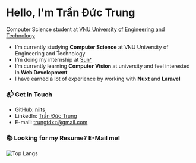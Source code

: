 # Hello, I'm Trần Đức Trung

Computer Science student at [VNU University of Engineering and Technology](https://uet.vnu.edu.vn/)

- I’m currently studying **Computer Science** at VNU University of Engineering and Technology
- I'm doing my internship at [Sun*](https://sun-asterisk.vn/)
- I’m currently learning **Computer Vision** at university and feel interested in **Web Development**
- I have earned a lot of experience by working with **Nuxt** and **Laravel**

### 📬 Get in Touch
- GitHub: [niits](https://github.com/niits)
- LinkedIn: [Trần Đức Trung](https://www.linkedin.com/in/niits/)
- E-mail: trungtdxz@gmail.com

### 📚 Looking for my Resume? E-Mail me!

![Top Langs](https://github-readme-stats.vercel.app/api/top-langs/?username=niits&layout=compact&hide=css,html)

